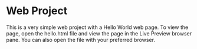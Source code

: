 # Web Project

This is a very simple web project with a Hello World web page. To view the page, open the hello.html file and view the page in the Live Preview browser pane. You can also open the file with your preferred browser.
